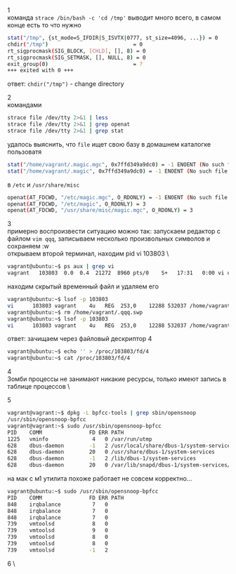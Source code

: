 1 \
команда `strace /bin/bash -c 'cd /tmp'` выводит много всего, в самом конце есть то что нужно
```bash
stat("/tmp", {st_mode=S_IFDIR|S_ISVTX|0777, st_size=4096, ...}) = 0
chdir("/tmp")                           = 0
rt_sigprocmask(SIG_BLOCK, [CHLD], [], 8) = 0
rt_sigprocmask(SIG_SETMASK, [], NULL, 8) = 0
exit_group(0)                           = ?
+++ exited with 0 +++
```
ответ: `chdir("/tmp")` - change directory

2 \
командами
```bash
strace file /dev/tty 2>&1 | less
strace file /dev/tty 2>&1 | grep openat
strace file /dev/tty 2>&1 | grep stat
```
удалось выяснить, что `file` ищет свою базу
в домашнем каталогке пользоватя
```bash
stat("/home/vagrant/.magic.mgc", 0x7ffd349a9dc0) = -1 ENOENT (No such file or directory)
stat("/home/vagrant/.magic", 0x7ffd349a9dc0) = -1 ENOENT (No such file or directory)
```
в `/etc` и `/usr/share/misc`
```bash
openat(AT_FDCWD, "/etc/magic.mgc", O_RDONLY) = -1 ENOENT (No such file or directory)
openat(AT_FDCWD, "/etc/magic", O_RDONLY) = 3
openat(AT_FDCWD, "/usr/share/misc/magic.mgc", O_RDONLY) = 3
```
3 \
примерно воспроизвести ситуацию можно так: запускаем редактор с файлом `vim qqq`, записываем несколько произвольных символов и сохраняем :w\
открываем второй терминал, находим pid vi 103803 \
```bash
vagrant@ubuntu:~$ ps aux | grep vi
vagrant   103803  0.0  0.4  21272  8960 pts/0    S+   17:31   0:00 vi qqq
```
находим скрытый временный файл и удаляем его
```bash
vagrant@ubuntu:~$ lsof -p 103803
vi      103803 vagrant    4u   REG  253,0    12288 532037 /home/vagrant/.qqq.swp
vagrant@ubuntu:~$ rm /home/vagrant/.qqq.swp
vagrant@ubuntu:~$ lsof -p 103803
vi      103803 vagrant    4u   REG  253,0    12288 532037 /home/vagrant/.qqq.swp (deleted)
```
ответ: зачищаем через файловый дескриптор 4
```bash
vagrant@ubuntu:~$ echo '' > /proc/103803/fd/4
vagrant@ubuntu:~$ cat /proc/103803/fd/4

```
4 \
Зомби процессы не занимают никакие ресурсы, только имеют запись в таблице процессов \

5 
```bash
vagrant@vagrant:~$ dpkg -L bpfcc-tools | grep sbin/opensnoop
/usr/sbin/opensnoop-bpfcc
vagrant@vagrant:~$ sudo /usr/sbin/opensnoop-bpfcc
PID    COMM               FD ERR PATH
1225   vminfo              4   0 /var/run/utmp
628    dbus-daemon        -1   2 /usr/local/share/dbus-1/system-services
628    dbus-daemon        20   0 /usr/share/dbus-1/system-services
628    dbus-daemon        -1   2 /lib/dbus-1/system-services
628    dbus-daemon        20   0 /var/lib/snapd/dbus-1/system-services/
```
на мак с м1 утилита похоже работает не совсем корректно...
```bash
vagrant@ubuntu:~$ sudo /usr/sbin/opensnoop-bpfcc
PID    COMM               FD ERR PATH
848    irqbalance          7   0 
848    irqbalance          7   0 
848    irqbalance          7   0 
739    vmtoolsd            8   0 
739    vmtoolsd            9   0 
739    vmtoolsd            8   0 
739    vmtoolsd            8   0 
739    vmtoolsd           -1   2 

```
6 \

